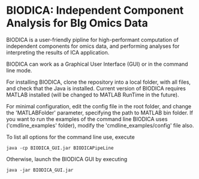 # BIODICA: Independent Component Analysis for BIg Omics Data

BIODICA is a user-friendly pipline for high-performant computation of independent components for omics data, and performing analyses for interpreting the results of ICA application.

BIODICA can work as a Graphical User Interface (GUI) or in the command line mode.

For installing BIODICA, clone the repository into a local folder, with all files, and check that the Java is installed.
Current version of BIODICA requires MATLAB installed (will be changed to MATLAB RunTime in the future).

For minimal configuration, edit the config file in the root folder, and change the 'MATLABFolder' parameter, specifying the path to MATLAB bin folder.
If you want to run the examples of the command line BIODICA uses ('cmdline_examples' folder), modify the 'cmdline_examples/config' file also.

To list all options for the command line use, execute

```
java -cp BIODICA_GUI.jar BIODICAPipeLine
```

Otherwise, launch the BIODICA GUI by executing

```
java -jar BIODICA_GUI.jar
```







